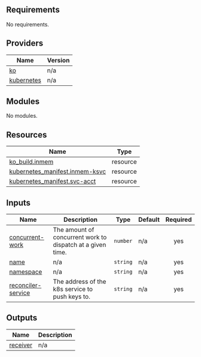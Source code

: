 <!-- BEGIN_TF_DOCS -->
## Requirements

No requirements.

## Providers

| Name | Version |
|------|---------|
| <a name="provider_ko"></a> [ko](#provider\_ko) | n/a |
| <a name="provider_kubernetes"></a> [kubernetes](#provider\_kubernetes) | n/a |

## Modules

No modules.

## Resources

| Name | Type |
|------|------|
| [ko_build.inmem](https://registry.terraform.io/providers/ko-build/ko/latest/docs/resources/build) | resource |
| [kubernetes_manifest.inmem-ksvc](https://registry.terraform.io/providers/hashicorp/kubernetes/latest/docs/resources/manifest) | resource |
| [kubernetes_manifest.svc-acct](https://registry.terraform.io/providers/hashicorp/kubernetes/latest/docs/resources/manifest) | resource |

## Inputs

| Name | Description | Type | Default | Required |
|------|-------------|------|---------|:--------:|
| <a name="input_concurrent-work"></a> [concurrent-work](#input\_concurrent-work) | The amount of concurrent work to dispatch at a given time. | `number` | n/a | yes |
| <a name="input_name"></a> [name](#input\_name) | n/a | `string` | n/a | yes |
| <a name="input_namespace"></a> [namespace](#input\_namespace) | n/a | `string` | n/a | yes |
| <a name="input_reconciler-service"></a> [reconciler-service](#input\_reconciler-service) | The address of the k8s service to push keys to. | `string` | n/a | yes |

## Outputs

| Name | Description |
|------|-------------|
| <a name="output_receiver"></a> [receiver](#output\_receiver) | n/a |
<!-- END_TF_DOCS -->
